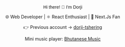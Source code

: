 <p align="center" style="font-family: 'Comic Sans MS', cursive, sans-serif;">
  Hi there! 👋 I'm Dorji
</p>

<p align="center">
  🌐 Web Developer | ⚛️ React Enthusiast | 🚀 Next.Js Fan
</p>

<p align="center">
  👉 Previous account -> <a href="https://github.com/dorji-tshering">dorji-tshering</a>
</p>

<p align="center">
  Mini music player: <a href="https://next-app-gamma-lovat.vercel.app/features/music-streaming">Bhutanese Music</a>
</p>

